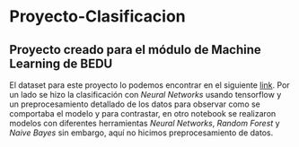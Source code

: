 # Proyecto-Clasificacion
## Proyecto creado para el módulo de Machine Learning de BEDU
El dataset para este proyecto lo podemos encontrar en el siguiente [link](https://drive.google.com/file/d/1CTAlmlREFRaEN3NoHHitewpqAtWS5cVQ/view). 
Por un lado se hizo la clasificación con _Neural Networks_ usando tensorflow y un preprocesamiento detallado de los datos para observar como se comportaba el modelo y para contrastar, en otro notebook se realizaron modelos con diferentes herramientas _Neural Networks_, _Random Forest_ y _Naive Bayes_ sin embargo, aquí no hicimos preprocesamiento de datos.
